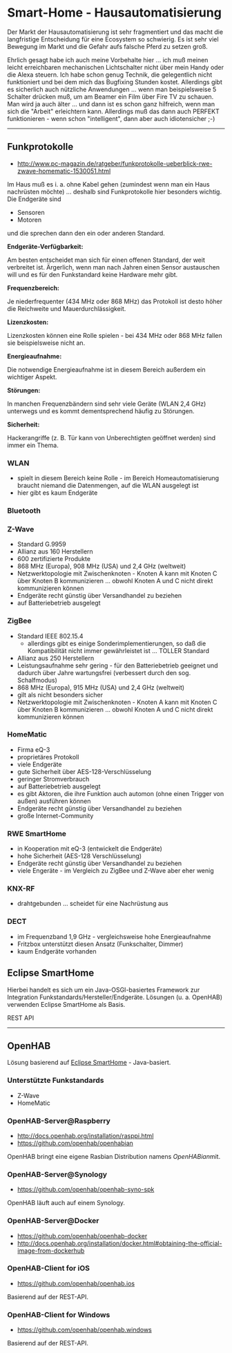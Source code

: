 # Smart-Home - Hausautomatisierung

Der Markt der Hausautomatisierung ist sehr fragmentiert und das macht die langfristige Entscheidung für eine Ecosystem so schwierig. Es ist sehr viel Bewegung im Markt und die Gefahr aufs falsche Pferd zu setzen groß.

Ehrlich gesagt habe ich auch meine Vorbehalte hier ... ich muß meinen leicht erreichbaren mechanischen Lichtschalter nicht über mein Handy oder die Alexa steuern. Ich habe schon genug Technik, die gelegentlich nicht funktioniert und bei dem mich das Bugfixing Stunden kostet. Allerdings gibt es sicherlich auch nützliche Anwendungen ... wenn man beispielsweise 5 Schalter drücken muß, um am Beamer ein Film über Fire TV zu schauen. Man wird ja auch älter ... und dann ist es schon ganz hilfreich, wenn man sich die "Arbeit" erleichtern kann. Allerdings muß das dann auch PERFEKT funktionieren - wenn schon "intelligent", dann aber auch idiotensicher ;-)

---

## Funkprotokolle

* http://www.pc-magazin.de/ratgeber/funkprotokolle-ueberblick-rwe-zwave-homematic-1530051.html

Im Haus muß es i. a. ohne Kabel gehen (zumindest wenn man ein Haus nachrüsten möchte) ... deshalb sind Funkprotokolle hier besonders wichtig. Die Endgeräte sind

* Sensoren
* Motoren

und die sprechen dann den ein oder anderen Standard.

**Endgeräte-Verfügbarkeit:**

Am besten entscheidet man sich für einen offenen Standard, der weit verbreitet ist. Ärgerlich, wenn man nach Jahren einen Sensor austauschen will und es für den Funkstandard keine Hardware mehr gibt.

**Frequenzbereich:**

Je niederfrequenter (434 MHz oder 868 MHz) das Protokoll ist desto höher die Reichweite und Mauerdurchlässigkeit. 

**Lizenzkosten:**

Lizenzkosten können eine Rolle spielen - bei 434 MHz oder 868 MHz fallen sie beispielsweise nicht an. 

**Energieaufnahme:**

Die notwendige Energieaufnahme ist in diesem Bereich außerdem ein wichtiger Aspekt.

**Störungen:**

In manchen Frequenzbändern sind sehr viele Geräte (WLAN 2,4 GHz) unterwegs und es kommt dementsprechend häufig zu Störungen.

**Sicherheit:**

Hackerangriffe (z. B. Tür kann von Unberechtigten geöffnet werden) sind immer ein Thema.

### WLAN

* spielt in diesem Bereich keine Rolle - im Bereich Homeautomatisierung braucht niemand die Datenmengen, auf die WLAN ausgelegt ist
* hier gibt es kaum Endgeräte

### Bluetooth

### Z-Wave

* Standard G.9959
* Allianz aus 160 Herstellern
* 600 zertifizierte Produkte
* 868 MHz (Europa), 908 MHz (USA) und 2,4 GHz (weltweit)
* Netzwerktopologie mit Zwischenknoten - Knoten A kann mit Knoten C über Knoten B kommunizieren ... obwohl Knoten A und C nicht direkt kommunizieren können
* Endgeräte recht günstig über Versandhandel zu beziehen
* auf Batteriebetrieb ausgelegt

### ZigBee

* Standard IEEE 802.15.4
  * allerdings gibt es einige Sonderimplementierungen, so daß die Kompatibilität nicht immer gewährleistet ist ... TOLLER Standard
* Allianz aus 250 Herstellern
* Leistungsaufnahme sehr gering - für den Batteriebetrieb geeignet und dadurch über Jahre wartungsfrei (verbessert durch den sog. Schalfmodus)
* 868 MHz (Europa), 915 MHz (USA) und 2,4 GHz (weltweit)
* gilt als nicht besonders sicher
* Netzwerktopologie mit Zwischenknoten - Knoten A kann mit Knoten C über Knoten B kommunizieren ... obwohl Knoten A und C nicht direkt kommunizieren können

### HomeMatic

* Firma eQ-3
* proprietäres Protokoll
* viele Endgeräte
* gute Sicherheit über AES-128-Verschlüsselung
* geringer Stromverbrauch
* auf Batteriebetrieb ausgelegt
* es gibt Aktoren, die ihre Funktion auch automon (ohne einen Trigger von außen) ausführen können
* Endgeräte recht günstig über Versandhandel zu beziehen
* große Internet-Community

### RWE SmartHome

* in Kooperation mit eQ-3 (entwickelt die Endgeräte)
* hohe Sicherheit (AES-128 Verschlüsselung)
* Endgeräte recht günstig über Versandhandel zu beziehen
* viele Engeräte - im Vergleich zu ZigBee und Z-Wave aber eher wenig

### KNX-RF

* drahtgebunden ... scheidet für eine Nachrüstung aus

### DECT

* im Frequenzband 1,9 GHz - vergleichsweise hohe Energieaufnahme
* Fritzbox unterstützt diesen Ansatz (Funkschalter, Dimmer)
* kaum Endgeräte vorhanden

## Eclipse SmartHome

Hierbei handelt es sich um ein Java-OSGI-basiertes Framework zur Integration Funkstandards/Hersteller/Endgeräte. Lösungen (u. a. OpenHAB) verwenden Eclipse SmartHome als Basis.

REST API

---

## OpenHAB

Lösung basierend auf [Eclipse SmartHome](https://eclipse.org/smarthome/) - Java-basiert.

### Unterstützte Funkstandards

* Z-Wave
* HomeMatic

### OpenHAB-Server@Raspberry

* http://docs.openhab.org/installation/rasppi.html
* https://github.com/openhab/openhabian

OpenHAB bringt eine eigene Rasbian Distribution namens *OpenHABian*mit.

### OpenHAB-Server@Synology

* https://github.com/openhab/openhab-syno-spk

OpenHAB läuft auch auf einem Synology.

### OpenHAB-Server@Docker

* https://github.com/openhab/openhab-docker
* http://docs.openhab.org/installation/docker.html#obtaining-the-official-image-from-dockerhub

### OpenHAB-Client for iOS

* https://github.com/openhab/openhab.ios

Basierend auf der REST-API.

### OpenHAB-Client for Windows

* https://github.com/openhab/openhab.windows

Basierend auf der REST-API.
